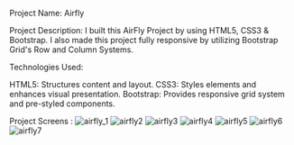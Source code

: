
Project Name: Airfly

Project Description:
I built this AirFly Project by using HTML5, CSS3 & Bootstrap.
I also made this project fully responsive by utilizing Bootstrap Grid's Row and Column Systems.

Technologies Used:

HTML5: Structures content and layout.
CSS3: Styles elements and enhances visual presentation.
Bootstrap: Provides responsive grid system and pre-styled components.

Project Screens : 
![airfly_1](https://github.com/Nikhil2800/AirFly_Project/assets/154686273/58a05624-a475-4c87-a32f-6cb1cd540a52)
![airfly2](https://github.com/Nikhil2800/AirFly_Project/assets/154686273/7b40b67f-5a87-437b-9c68-86244c14d20e)
![airfly3](https://github.com/Nikhil2800/AirFly_Project/assets/154686273/4fc33dfe-1dfe-42b1-8ade-bf1e263ab433)
![airfly4](https://github.com/Nikhil2800/AirFly_Project/assets/154686273/ecbf8b02-3aa8-4e05-b321-7d7dde7c3408)
![airfly5](https://github.com/Nikhil2800/AirFly_Project/assets/154686273/2be0a3f0-47e8-412c-8be2-79f9290351e0)
![airfly6](https://github.com/Nikhil2800/AirFly_Project/assets/154686273/3a40f705-121e-49ab-a038-06c5d1357cc8)
![airfly7](https://github.com/Nikhil2800/AirFly_Project/assets/154686273/b91f56f7-2536-4297-afdd-01a220c4d917)

